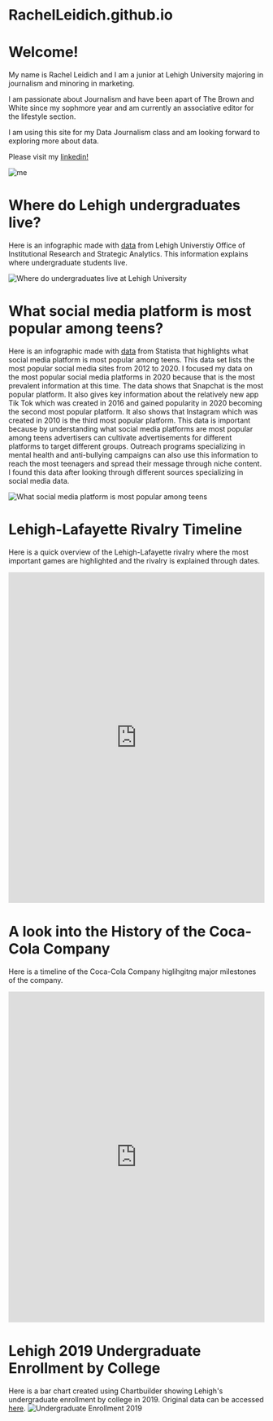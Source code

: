 # RachelLeidich.github.io
# Welcome!
My name is Rachel Leidich and I am a junior at Lehigh University majoring in journalism and minoring in marketing. 

I am passionate about Journalism and have been apart of The Brown and White since my sophmore year and am currently an associative editor for the lifestyle section.

I am using this site for my Data Journalism class and am looking forward to exploring more about data.  

Please visit my [linkedin!](https://www.linkedin.com/in/rachel-leidich-886365212/)

![me](https://github.com/RachelLeidich/RachelLeidich.github.io/blob/main/headshot%202.jpg?raw=true)


# Where do Lehigh undergraduates live? 
Here is an infographic made with [data](https://oirsa.lehigh.edu/sites/oirsa.lehigh.edu/files/LUprofile_2019.pdf) from Lehigh Universtiy Office of Institutional Research and Strategic Analytics. This information explains where undergraduate students live. 

![Where do undergraduates live at Lehigh University](https://github.com/RachelLeidich/RachelLeidich.github.io/blob/main/Undergraduate%20enrollment%20(Instagram%20Post)-3.png?raw=true)


# What social media platform is most popular among teens? 

Here is an infographic made with [data](https://www.statista.com/statistics/250172/social-network-usage-of-us-teens-and-young-adults/) from Statista that highlights what social media platform is most popular among teens. This data set lists the most popular social media sites from 2012 to 2020. I focused my data on the most popular social media platforms in 2020 because that is the most prevalent information at this time. The data shows that Snapchat is the most popular platform. It also gives key information about the relatively new app Tik Tok which was created in 2016 and gained popularity in 2020 becoming the second most popular platform. It also shows that Instagram which was created in 2010 is the third most popular platform. This data is important because by understanding what social media platforms are most popular among teens advertisers can cultivate advertisements for different platforms to target different groups. Outreach programs specializing in mental health and anti-bullying campaigns can also use this information to reach the most teenagers and spread their message through niche content. I found this data after looking through different sources specializing in social media data. 

![What social media platform is most popular among teens](https://github.com/RachelLeidich/RachelLeidich.github.io/blob/main/Social%20Media%20Infogram%202%20.png?raw=true)

# Lehigh-Lafayette Rivalry Timeline 
Here is a quick overview of the Lehigh-Lafayette rivalry where the most important games are highlighted and the rivalry is explained through dates.  
<iframe src='https://cdn.knightlab.com/libs/timeline3/latest/embed/index.html?source=1eXOSoVq2P1wmI7PrgTTj1kOd7vgkLAPZRLc1nmvoMjw&font=Default&lang=en&initial_zoom=2&height=650' width='100%' height='650' webkitallowfullscreen mozallowfullscreen allowfullscreen frameborder='0'></iframe>


# A look into the History of the Coca-Cola Company
Here is a timeline of the Coca-Cola Company higlihgitng major milestones of the company. 
<iframe src='https://cdn.knightlab.com/libs/timeline3/latest/embed/index.html?source=1NSHJXXAyqwiOopu1dZfyeea90O8HpGN-KrhvclWvnEs&font=Default&lang=en&initial_zoom=2&height=650' width='100%' height='650' webkitallowfullscreen mozallowfullscreen allowfullscreen frameborder='0'></iframe>

# Lehigh 2019 Undergraduate Enrollment by College 
Here is a bar chart created using Chartbuilder showing Lehigh's undergraduate enrollment by college in 2019. Original data can be accessed [here](https://oirsa.lehigh.edu/sites/oirsa.lehigh.edu/files/LUprofile_2019.pdf). 
![Undergraduate Enrollment 2019](https://github.com/RachelLeidich/RachelLeidich.github.io/blob/main/Final_Lehigh_2019_Undergraduate_Enrollment_by_College__2019_Percent_of_Undergraduate_Enrollment_chartbuilder.png?raw=true)

